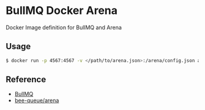 # BullMQ Docker Arena

Docker Image definition for BullMQ and Arena

## Usage

```bash
$ docker run -p 4567:4567 -v </path/to/arena.json>:/arena/config.json alx91/bullmq-arena:latest
```

## Reference
 - [BullMQ](https://github.com/taskforcesh/bullmq)
 - [bee-queue/arena](https://github.com/bee-queue/arena)